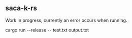 ## saca-k-rs

Work in progress, currently an error occurs when running.

cargo run --release -- test.txt output.txt
